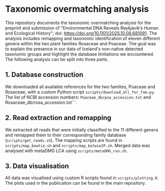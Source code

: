 # Taxonomic overmatching analysis 
This repository documents the taxonomic overmatching analysis for the preprint and submission of "Environmental DNA Reveals Reykjavík’s Human and Ecological History"; doi: https://doi.org/10.1101/2025.10.08.681091. The analysis includes remapping and taxonomic identification of eleven different genera within the two plant families Rosaceae and Poaceae. The goal was to explain the presence in our data of Iceland's non-native detected taxonomic groups and highlight the database limitations we encountered. The following analysis can be split into three parts. 

## 1. Database construction 
We downloaded all available references for the two families, Poaceae and Rosaceae, with a custom Python script ```scripts/download_all_for_fam.py```. The list of NCBI accession numbers: ```Poaceae_db/poa_accession.txt``` and Rosaceae_db/rosa_accession.txt```. 

## 2. Read extraction and remapping
We extracted all reads that were initially classified to the 11 different genera and remapped them to their corresponding family database (```scripts/get_reads.sh```). The mapping scripts are found in ```scripts/map_bowtie.sh``` and ```scripts/map_botwie2P.sh```. Merged data was analysed with metaDMG LCA using ```scripts/metaDMG_run.sh```. 

## 3. Data visualisation 
All data was visualised using custom R scripts found in ```scripts/plotting.R```. The plots used in the publication can be found in the main repository. 
